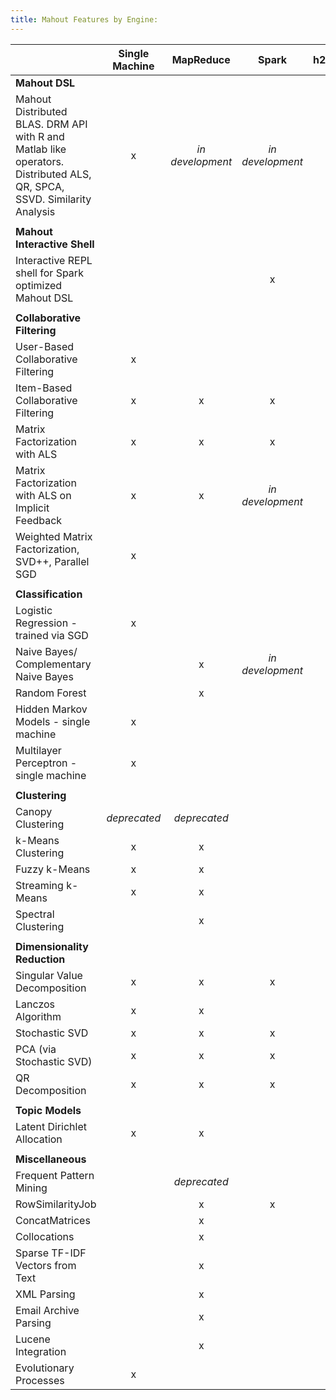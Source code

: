 ```yaml
---
title: Mahout Features by Engine:
---
```

|                    | Single Machine | MapReduce | Spark | h2o | Flink
---------------------------------------------|:----------------:|:-----------:|:------:|:---:|:----:|
**Mahout DSL**| 
|   Mahout Distributed BLAS. DRM API with R and Matlab like operators. Distributed ALS, QR, SPCA, SSVD. Similarity Analysis      | x | *in development* |*in development*|
||
**Mahout Interactive Shell**| 
|   Interactive REPL shell for Spark optimized Mahout DSL | | | x |
||
**Collaborative Filtering**|
    User-Based Collaborative Filtering           | x |
    Item-Based Collaborative Filtering           | x | x | x |
    Matrix Factorization with ALS | x | x | x |
    Matrix Factorization with ALS on Implicit Feedback | x | x | *in development* |
    Weighted Matrix Factorization, SVD++, Parallel SGD  | x | | 
||
**Classification**| | |
    Logistic Regression - trained via SGD   | x |
    Naive Bayes/ Complementary Naive Bayes  | | x | *in development* |
    Random Forest | | x|
    Hidden Markov Models - single machine  | x |
    Multilayer Perceptron - single machine | x |
||
**Clustering**||
    Canopy Clustering  | *deprecated* | *deprecated*| 
    k-Means Clustering   | x | x |  
    Fuzzy k-Means   | x | x |  
    Streaming k-Means   | x | x |  
    Spectral Clustering   |  | x |  
||
**Dimensionality Reduction**||
    Singular Value Decomposition | x | x | x|
    Lanczos Algorithm  | x | x | 
    Stochastic SVD  | x | x | x |
    PCA (via Stochastic SVD) | x | x | x |
    QR Decomposition         | x | x | x |
||
**Topic Models**||
    Latent Dirichlet Allocation  | x | x |
||
**Miscellaneous**||
    Frequent Pattern Mining  |  | *deprecated* |
    RowSimilarityJob   |  | x | x | 
    ConcatMatrices  |  | x |
    Collocations  |  | x |  
    Sparse TF-IDF Vectors from Text |  | x |
    XML Parsing|  | x |
    Email Archive Parsing |  | x | 
    Lucene Integration |  | x |
    Evolutionary Processes | x |
    



